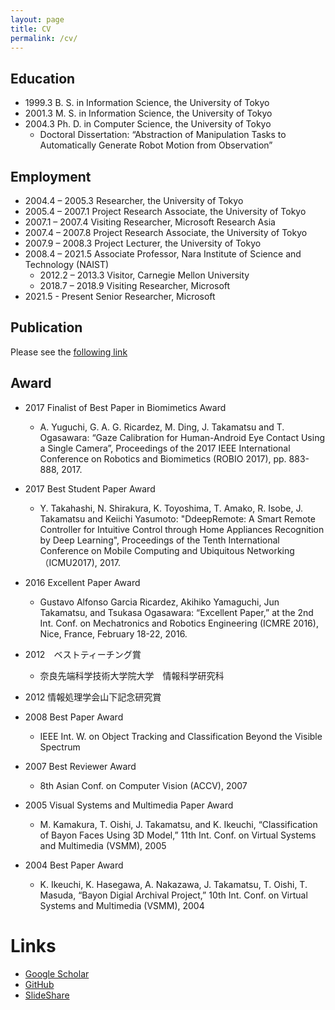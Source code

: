 ```yaml
---
layout: page
title: CV
permalink: /cv/
---
```


## Education
-  1999.3 B. S. in Information Science, the University of Tokyo
-  2001.3 M. S. in Information Science, the University of Tokyo
-  2004.3 Ph. D. in Computer Science, the University of Tokyo
	- Doctoral Dissertation: “Abstraction of Manipulation Tasks to Automatically Generate Robot Motion from Observation”

## Employment
-  2004.4 – 2005.3 Researcher, the University of Tokyo
-  2005.4 – 2007.1 Project Research Associate, the University of Tokyo
-  2007.1 – 2007.4 Visiting Researcher, Microsoft Research Asia
-  2007.4 – 2007.8 Project Research Associate, the University of Tokyo
-  2007.9 – 2008.3 Project Lecturer, the University of Tokyo
-  2008.4 – 2021.5 Associate Professor, Nara Institute of Science and Technology (NAIST)
	- 2012.2 – 2013.3 Visitor, Carnegie Mellon University
	- 2018.7 – 2018.9 Visiting Researcher, Microsoft
-  2021.5 - Present Senior Researcher, Microsoft

## Publication

Please see the [following link](../publication/)

## Award

- 2017 Finalist of Best Paper in Biomimetics Award
	- A. Yuguchi, G. A. G. Ricardez, M. Ding, J. Takamatsu and T. Ogasawara: “Gaze Calibration for Human-Android Eye Contact Using a Single Camera”, Proceedings of the 2017 IEEE International Conference on Robotics and Biomimetics (ROBIO 2017), pp. 883-888, 2017. 

- 2017 Best Student Paper Award
	- Y. Takahashi, N. Shirakura, K. Toyoshima, T. Amako, R. Isobe, J. Takamatsu and Keiichi Yasumoto: "DdeepRemote: A Smart Remote Controller for Intuitive Control through Home Appliances Recognition by Deep Learning", Proceedings of the Tenth International Conference on Mobile Computing and Ubiquitous Networking（ICMU2017), 2017.

- 2016 Excellent Paper Award
	- Gustavo Alfonso Garcia Ricardez, Akihiko Yamaguchi, Jun Takamatsu, and Tsukasa Ogasawara: “Excellent Paper,” at the 2nd Int. Conf. on Mechatronics and Robotics Engineering (ICMRE 2016), Nice, France, February 18-22, 2016.

- 2012　ベストティーチング賞
	- 奈良先端科学技術大学院大学　情報科学研究科

- 2012 情報処理学会山下記念研究賞

- 2008 Best Paper Award
	- IEEE Int. W. on Object Tracking and Classification Beyond the Visible Spectrum

- 2007 Best Reviewer Award
	- 8th Asian Conf. on Computer Vision (ACCV), 2007

- 2005 Visual Systems and Multimedia Paper Award
	- M. Kamakura, T. Oishi, J. Takamatsu, and K. Ikeuchi, “Classification of Bayon Faces Using 3D Model,” 11th Int. Conf. on Virtual Systems and Multimedia (VSMM), 2005

- 2004 Best Paper Award
	- K. Ikeuchi, K. Hasegawa, A. Nakazawa, J. Takamatsu, T. Oishi, T. Masuda, “Bayon Digial Archival Project,” 10th Int. Conf. on Virtual Systems and Multimedia (VSMM), 2004

# Links
- [Google Scholar](https://scholar.google.co.jp/citations?user=9MYMKt8AAAAJ&hl=ja)
- [GitHub](https://github.com/j-taka)
- [SlideShare](https://www.slideshare.net/JunTakamatsu1)

